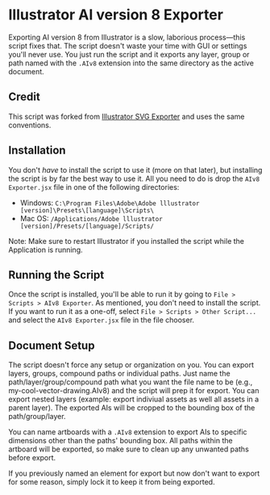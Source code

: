 # Illustrator AI version 8 Exporter

Exporting AI version 8 from Illustrator is a slow, laborious process&mdash;this script fixes that. The script doesn't waste your time with GUI or settings you'll never use. You just run the script and it exports any layer, group or path named with the `.AIv8` extension into the same directory as the active document.

## Credit

This script was forked from [Illustrator SVG Exporter](https://github.com/iconic/illustrator-svg-exporter) and uses the same conventions. 

## Installation

You don't _have_ to install the script to use it (more on that later), but installing the script is by far the best way to use it. All you need to do is drop the `AIv8 Exporter.jsx` file in one of the following directories:

* Windows: `C:\Program Files\Adobe\Adobe lllustrator [version]\Presets\[language]\Scripts\`
* Mac OS: `/Applications/Adobe lllustrator [version]/Presets/[language]/Scripts/`

Note: Make sure to restart Illustrator if you installed the script while the Application is running.

## Running the Script

Once the script is installed, you'll be able to run it by going to `File > Scripts > AIv8 Exporter`. As mentioned, you don't need to install the script. If you want to run it as a one-off, select `File > Scripts > Other Script...` and select the `AIv8 Exporter.jsx` file in the file chooser.

## Document Setup

The script doesn't force any setup or organization on you. You can export layers, groups, compound paths or individual paths. Just name the path/layer/group/compound path what you want the file name to be (e.g., my-cool-vector-drawing.AIv8) and the script will prep it for export. You can export nested layers (example: export indiviual assets as well all assets in a parent layer). The exported AIs will be cropped to the bounding box of the path/group/layer.

You can name artboards with a `.AIv8` extension to export AIs to specific dimensions other than the paths' bounding box. All paths within the artboard will be exported, so make sure to clean up any unwanted paths before export.

If you previously named an element for export but now don't want to export for some reason, simply lock it to keep it from being exported.
